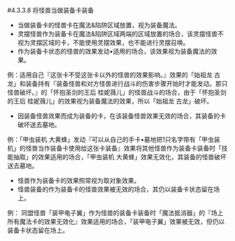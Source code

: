 #4.3.3.8        将怪兽当做装备卡装备
* 当做装备卡的怪兽卡在魔法&陷阱区域放置，视为装备魔法。
* 灵摆怪兽作为装备卡在魔法&陷阱区域两端的区域放置的场合，该灵摆怪兽不视为灵摆区域的卡，不能使用灵摆效果，也不能进行灵摆召唤。
* 作为装备卡状态的怪兽的效果发动•适用的场合，该效果视为装备魔法的效果。

例：适用自己『这张卡不受这张卡以外的怪兽的效果影响。』效果的「始祖龙 古龙」和装备持有『装备怪兽和对方怪兽进行战斗的伤害步骤开始时才能发动。那只怪兽破坏。』的「怀抱圣剑的王后 桂妮薇儿」的怪兽战斗的场合，由于「怀抱圣剑的王后 桂妮薇儿」的效果视为装备魔法的效果，所以「始祖龙 古龙」破坏。
* 因装备怪兽效果而成为装备的卡，在该装备怪兽效果无效的场合，其装备的卡破坏送去墓地。

例：「甲虫装机 大黄蜂」发动『可以从自己的手卡•墓地把1只名字带有「甲虫装机」的怪兽当作装备卡使用给这张卡装备』效果将其他怪兽作为装备卡装备时「技能抽取」的效果适用的场合，「甲虫装机 大黄蜂」效果无效化，其装备的怪兽破坏送去墓地。
* 怪兽作为装备卡的效果照常视为取对象效果。
* 怪兽装备的作为装备卡的怪兽效果被无效的场合，其仍以装备卡状态留在场上。

例： 同盟怪兽「装甲电子翼」作为怪兽的装备卡装备时「魔法抵消器」的『场上所有魔法卡的效果无效化』效果适用的场合，「装甲电子翼」效果被无效，但仍以装备卡状态留在场上。
